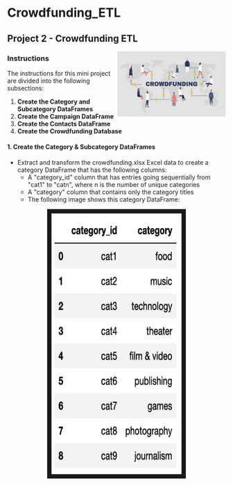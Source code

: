 # Crowdfunding_ETL
## Project 2 - Crowdfunding ETL

<img align="right" width="250" height="150" src="https://github.com/molleighH/Crowdfunding_ETL/blob/main/Resources/Images/crowdfunding.jpg?raw=true">

### Instructions 
The instructions for this mini project are divided into the following subsections:
1. **Create the Category and Subcategory DataFrames**
2. **Create the Campaign DataFrame**
3. **Create the Contacts DataFrame**
4. **Create the Crowdfunding Database**

#### 1. Create the Category & Subcategory DataFrames
* Extract and transform the crowdfunding.xlsx Excel data to create a category DataFrame that has the following columns:
    * A "category_id" column that has entries going sequentially from "cat1" to "catn", where n is the number of unique categories
    * A "category" column that contains only the category titles
    * The following image shows this category DataFrame:

<p align="center">
<img src="https://github.com/molleighH/Crowdfunding_ETL/blob/main/Resources/Images/category_DataFrame.png?raw=true" width="300" height="600" border="10"/>
</p>
